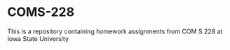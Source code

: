 # COMS-228
This is a repository containing homework assignments from COM S 228 at Iowa State University
